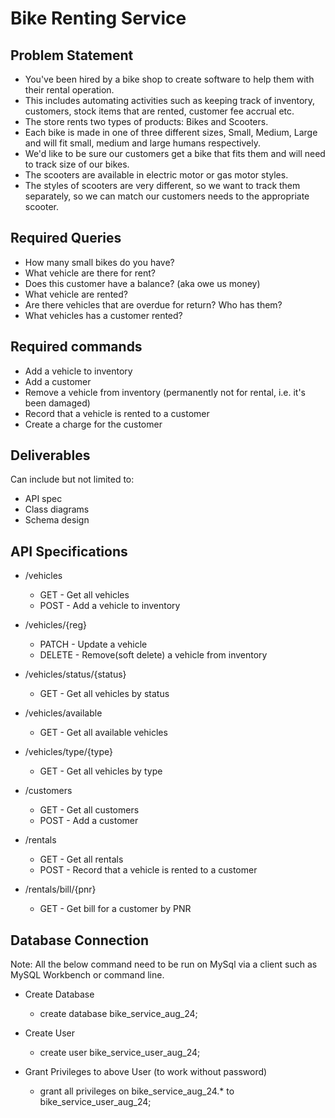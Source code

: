 # Bike Renting Service

## Problem Statement
* You've been hired by a bike shop to create software 
to help them with their rental operation.
* This includes automating activities such as keeping track of 
inventory, customers, stock items that are rented, customer fee accrual etc.
* The store rents two types of products: Bikes and Scooters.
* Each bike is made in one of three different sizes, Small, Medium, Large 
and will fit small, medium and large humans respectively. 
* We'd like to be sure our customers get a bike that fits them and will need to track size of our bikes.
* The scooters are available in electric motor or gas motor styles.
* The styles of scooters are very different, 
so we want to track them separately, 
so we can match our customers needs to the appropriate scooter.



## Required Queries
* How many small bikes do you have?
* What vehicle are there for rent?
* Does this customer have a balance? (aka owe us money)
* What vehicle are rented?
* Are there vehicles that are overdue for return? Who has them?
* What vehicles has a customer rented?


## Required commands
* Add a vehicle to inventory
* Add a customer
* Remove a vehicle from inventory (permanently not for rental, i.e. it's been damaged)
* Record that a vehicle is rented to a customer
* Create a charge for the customer



## Deliverables
Can include but not limited to:
* API spec
* Class diagrams
* Schema design


## API Specifications
* /vehicles
  * GET - Get all vehicles
  * POST - Add a vehicle to inventory

* /vehicles/{reg}
  * PATCH - Update a vehicle
  * DELETE - Remove(soft delete) a vehicle from inventory

* /vehicles/status/{status}
  * GET - Get all vehicles by status

* /vehicles/available
  * GET - Get all available vehicles

* /vehicles/type/{type}
  * GET - Get all vehicles by type

* /customers
  * GET - Get all customers
  * POST - Add a customer
  
* /rentals
  * GET - Get all rentals
  * POST - Record that a vehicle is rented to a customer
  
* /rentals/bill/{pnr}
    * GET - Get bill for a customer by PNR

## Database Connection
Note: All the below command need to be run on MySql
via a client such as MySQL Workbench or command line.

* Create Database 
  * create database bike_service_aug_24;

* Create User
  * create user bike_service_user_aug_24;

* Grant Privileges to above User (to work without password)
  * grant all privileges on bike_service_aug_24.* to bike_service_user_aug_24;
